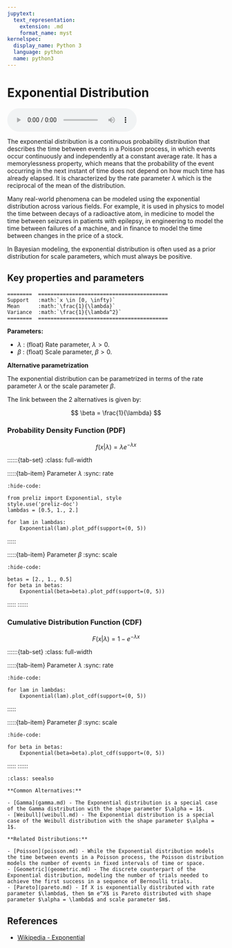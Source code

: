 ```yaml
---
jupytext:
  text_representation:
    extension: .md
    format_name: myst
kernelspec:
  display_name: Python 3
  language: python
  name: python3
---
```

# Exponential Distribution

<audio controls> <source src="../../_static/exponential.mp3" type="audio/mpeg"> This browser cannot play the pronunciation audio file for this distribution. </audio>

The exponential distribution is a continuous probability distribution that describes the time between events in a Poisson process, in which events occur continuously and independently at a constant average rate. It has a memorylessness property, which means that the probability of the event occurring in the next instant of time does not depend on how much time has already elapsed. It is characterized by the rate parameter $\lambda$ which is the reciprocal of the mean of the distribution.

Many real-world phenomena can be modeled using the exponential distribution across various fields. For example, it is used in physics to model the time between decays of a radioactive atom, in medicine to model the time between seizures in patients with epilepsy, in engineering to model the time between failures of a machine, and in finance to model the time between changes in the price of a stock.

In Bayesian modeling, the exponential distribution is often used as a prior distribution for scale parameters, which must always be positive.

## Key properties and parameters

```{eval-rst}
========  ==========================================
Support   :math:`x \in [0, \infty)`
Mean      :math:`\frac{1}{\lambda}`
Variance  :math:`\frac{1}{\lambda^2}`
========  ==========================================
```

**Parameters:**

- $\lambda$ : (float) Rate parameter, $\lambda > 0$.
- $\beta$ : (float) Scale parameter, $\beta > 0$.

**Alternative parametrization**

The exponential distribution can be parametrized in terms of the rate parameter $\lambda$ or the scale parameter $\beta$.

The link between the 2 alternatives is given by:

$$
\beta = \frac{1}{\lambda}
$$

### Probability Density Function (PDF)

$$
f(x|\lambda) = \lambda e^{-\lambda x}
$$

::::::{tab-set} 
:class: full-width

:::::{tab-item} Parameter $\lambda$
:sync: rate
```{jupyter-execute}
:hide-code:

from preliz import Exponential, style
style.use('preliz-doc')
lambdas = [0.5, 1., 2.]

for lam in lambdas:
    Exponential(lam).plot_pdf(support=(0, 5))
```
:::::

:::::{tab-item} Parameter $\beta$
:sync: scale
```{jupyter-execute}
:hide-code:

betas = [2., 1., 0.5]
for beta in betas:
    Exponential(beta=beta).plot_pdf(support=(0, 5))
```
:::::
::::::

### Cumulative Distribution Function (CDF)

$$
F(x|\lambda) = 1 - e^{-\lambda x}
$$

::::::{tab-set}
:class: full-width

:::::{tab-item} Parameter $\lambda$
:sync: rate
```{jupyter-execute}
:hide-code:

for lam in lambdas:
    Exponential(lam).plot_cdf(support=(0, 5))
```
:::::

:::::{tab-item} Parameter $\beta$
:sync: scale
```{jupyter-execute}
:hide-code:

for beta in betas:
    Exponential(beta=beta).plot_cdf(support=(0, 5))
```
:::::
::::::

```{seealso}
:class: seealso

**Common Alternatives:**

- [Gamma](gamma.md) - The Exponential distribution is a special case of the Gamma distribution with the shape parameter $\alpha = 1$.
- [Weibull](weibull.md) - The Exponential distribution is a special case of the Weibull distribution with the shape parameter $\alpha = 1$.

**Related Distributions:**

- [Poisson](poisson.md) - While the Exponential distribution models the time between events in a Poisson process, the Poisson distribution models the number of events in fixed intervals of time or space.
- [Geometric](geometric.md) - The discrete counterpart of the Exponential distribution, modeling the number of trials needed to achieve the first success in a sequence of Bernoulli trials.
- [Pareto](pareto.md) - If X is exponentially distributed with rate parameter $\lambda$, then $m e^X$ is Pareto distributed with shape parameter $\alpha = \lambda$ and scale parameter $m$.
```

## References

- [Wikipedia - Exponential](https://en.wikipedia.org/wiki/Exponential_distribution)